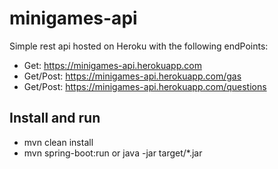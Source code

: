 # minigames-api
Simple rest api hosted on Heroku with the following endPoints:
- Get: https://minigames-api.herokuapp.com
- Get/Post: https://minigames-api.herokuapp.com/gas
- Get/Post: https://minigames-api.herokuapp.com/questions

## Install and run
- mvn clean install
- mvn spring-boot:run or java -jar target/*.jar
